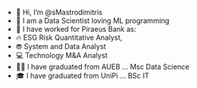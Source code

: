 - 👋 Hi, I’m @sMastrodimitris
- 🤖 I am a Data Scientist loving ML programming
- 🏦 I have worked for Piraeus Bank as:
- 🔥 ESG Risk Quantitative Analyst,
- ⛃ System and Data Analyst
- 💻 Technology M&A Analyst
- 🧑‍🏫 I have graduated from AUEB ... Msc Data Science
- 🎓 I have graduated from UniPi ... BSc IT

<!--  - 🌱 I’m currently learning ... Python + Tableau --->
     
<!-- - 📫 How to reach me ... --->

<!---
sMastrodimitris/sMastrodimitris is a ✨ special ✨ repository because its `README.md` (this file) appears on your GitHub profile.
You can click the Preview link to take a look at your changes.
--->
